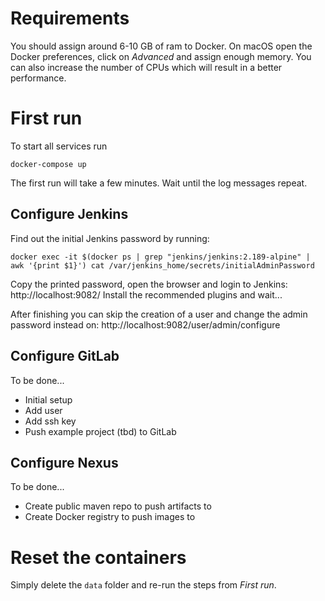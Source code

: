 # Requirements

You should assign around 6-10 GB of ram to Docker. On macOS open the Docker preferences, click on _Advanced_ and assign enough memory. You can also increase the number of CPUs which will result in a better performance.

# First run

To start all services run 

```
docker-compose up
```

The first run will take a few minutes. Wait until the log messages repeat.

## Configure Jenkins

Find out the initial Jenkins password by running:

```
docker exec -it $(docker ps | grep "jenkins/jenkins:2.189-alpine" | awk '{print $1}') cat /var/jenkins_home/secrets/initialAdminPassword
```

Copy the printed password, open the browser and login to Jenkins: http://localhost:9082/
Install the recommended plugins and wait...

After finishing you can skip the creation of a user and change the admin password instead on: http://localhost:9082/user/admin/configure

## Configure GitLab

To be done...

 * Initial setup
 * Add user
 * Add ssh key
 * Push example project (tbd) to GitLab

## Configure Nexus

To be done...

 * Create public maven repo to push artifacts to
 * Create Docker registry to push images to

# Reset the containers

Simply delete the `data` folder and re-run the steps from _First run_.